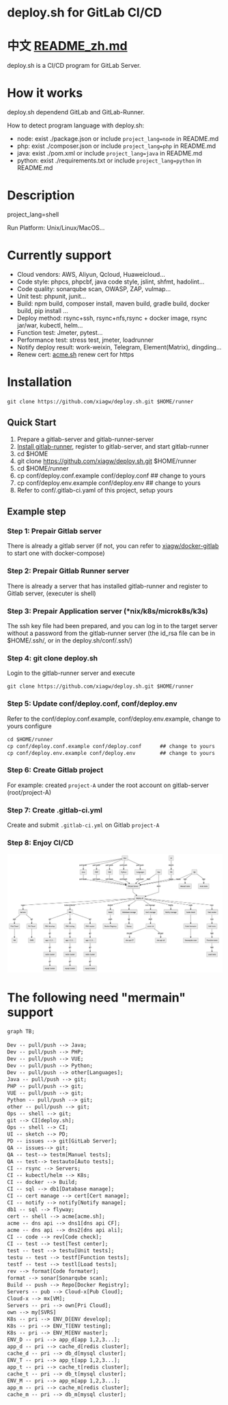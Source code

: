 # deploy.sh for GitLab CI/CD

# 中文 [README_zh.md](docs/README_zh.md)

deploy.sh is a CI/CD program for GitLab Server.

# How it works
deploy.sh dependend GitLab and GitLab-Runner.

How to detect program language with deploy.sh:
- node: exist ./package.json or include `project_lang=node` in README.md
- php: exist ./composer.json or include `project_lang=php` in README.md
- java: exist ./pom.xml or include `project_lang=java` in README.md
- python: exist ./requirements.txt or include `project_lang=python` in README.md

# Description
project_lang=shell

Run Platform: Unix/Linux/MacOS...

# Currently support
* Cloud vendors: AWS, Aliyun, Qcloud, Huaweicloud...
* Code style: phpcs, phpcbf, java code style, jslint, shfmt, hadolint...
* Code quality: sonarqube scan, OWASP, ZAP, vulmap...
* Unit test: phpunit, junit...
* Build: npm build, composer install, maven build, gradle build, docker build, pip install ...
* Deploy method: rsync+ssh, rsync+nfs,rsync + docker image, rsync jar/war, kubectl, helm...
* Function test: Jmeter, pytest...
* Performance test: stress test, jmeter, loadrunner
* Notify deploy result: work-weixin, Telegram, Element(Matrix), dingding...
* Renew cert: [acme.sh](https://github.com/acmesh-official/acme.sh.git) renew cert for https

# Installation
`git clone https://github.com/xiagw/deploy.sh.git $HOME/runner`

## Quick Start
1. Prepare a gitlab-server and gitlab-runner-server
1. [Install gitlab-runner](https://docs.gitlab.com/runner/install/linux-manually.html), register to gitlab-server, and start gitlab-runner
1. cd $HOME
1. git clone https://github.com/xiagw/deploy.sh.git $HOME/runner
1. cd $HOME/runner
1. cp conf/deploy.conf.example conf/deploy.conf      ## change to yours
1. cp conf/deploy.env.example conf/deploy.env        ## change to yours
1. Refer to conf/.gitlab-ci.yaml of this project, setup yours


## Example step
### Step 1: Prepair Gitlab server
There is already a gitlab server (if not, you can refer to [xiagw/docker-gitlab](https://github.com/xiagw/docker-gitlab) to start one with docker-compose)
### Step 2: Prepair Gitlab Runner server
There is already a server that has installed gitlab-runner and register to Gitlab server, (executer is shell)
### Step 3: Prepair Application server (*nix/k8s/microk8s/k3s)
The ssh key file had been prepared, and you can log in to the target server without a password from the gitlab-runner server (the id_rsa file can be in $HOME/.ssh/, or in the deploy.sh/conf/.ssh/)
### Step 4: git clone deploy.sh
Login to the gitlab-runner server and execute
```
git clone https://github.com/xiagw/deploy.sh.git $HOME/runner
```
### Step 5: Update conf/deploy.conf, conf/deploy.env
Refer to the conf/deploy.conf.example, conf/deploy.env.example, change to yours configure
```
cd $HOME/runner
cp conf/deploy.conf.example conf/deploy.conf      ## change to yours
cp conf/deploy.env.example conf/deploy.env        ## change to yours
```
### Step 6: Create Gitlab project
For example: created `project-A` under the root account on gitlab-server (root/project-A)
### Step 7: Create .gitlab-ci.yml
Create and submit `.gitlab-ci.yml` on Gitlab `project-A`
### Step 8: Enjoy CI/CD

![](docs/readme.png)
# The following need "mermain" support

```mermaid
graph TB;

Dev -- pull/push --> Java;
Dev -- pull/push --> PHP;
Dev -- pull/push --> VUE;
Dev -- pull/push --> Python;
Dev -- pull/push --> other[Languages];
Java -- pull/push --> git;
PHP -- pull/push --> git;
VUE -- pull/push --> git;
Python -- pull/push --> git;
other -- pull/push --> git;
Ops -- shell --> git;
git --> CI[deploy.sh];
Ops -- shell --> CI;
UI -- sketch --> PD;
PD -- issues --> git[GitLab Server];
QA -- issues--> git;
QA -- test--> testm[Manuel tests];
QA -- test--> testauto[Auto tests];
CI -- rsync --> Servers;
CI -- kubectl/helm --> K8s;
CI -- docker --> Build;
CI -- sql --> db1[Database manage];
CI -- cert manage --> cert[Cert manage];
CI -- notify --> notify[Notify manage];
db1 -- sql --> flyway;
cert -- shell --> acme[acme.sh];
acme -- dns api --> dns1[dns api CF];
acme -- dns api --> dns2[dns api ali];
CI -- code --> rev[Code check];
CI -- test --> test[Test center];
test -- test --> testu[Unit tests];
testu -- test --> testf[Function tests];
testf -- test --> testl[Load tests];
rev --> format[Code formater];
format --> sonar[Sonarqube scan];
Build -- push --> Repo[Docker Registry];
Servers -- pub --> Cloud-x[Pub Cloud];
Cloud-x --> mx[VM];
Servers -- pri --> own[Pri Cloud];
own --> my[SVRS]
K8s -- pri --> ENV_D[ENV develop];
K8s -- pri --> ENV_T[ENV testing];
K8s -- pri --> ENV_M[ENV master];
ENV_D -- pri --> app_d[app 1,2,3...];
app_d -- pri --> cache_d[redis cluster];
cache_d -- pri --> db_d[mysql cluster];
ENV_T -- pri --> app_t[app 1,2,3...];
app_t -- pri --> cache_t[redis cluster];
cache_t -- pri --> db_t[mysql cluster];
ENV_M -- pri --> app_m[app 1,2,3...];
app_m -- pri --> cache_m[redis cluster];
cache_m -- pri --> db_m[mysql cluster];
```
